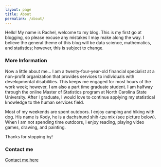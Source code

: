 ```yaml
---
layout: page
title: About
permalink: /about/
---
```


Hello! My name is Rachel, welcome to my blog. This is my first go at blogging, so please excuse any mistakes I may make along the way. I believe the general theme of this blog will be data science, mathematics, and statistics; however, this is subject to change.

### More Information

Now a little about me… I am a twenty-four-year-old financial specialist at a non-profit organization that provides services to individuals with developmental disabilities. This keeps me engaged for most hours of the work week; however, I am also a part time graduate student. I am halfway through the online Master of Statistics program at North Carolina State University. After I graduate, I would love to continue applying my statistical knowledge to the human services field. 

Most of my weekends are spent outdoors. I enjoy camping and hiking with dog. His name is Kody, he is a dachshund shih-tzu mix (see picture below). When I am not spending time outdoors, I enjoy reading, playing video games, drawing, and painting.

Thanks for stopping by!

### Contact me

[Contact me here](mailto:rekelle3@ncsu.edu)
